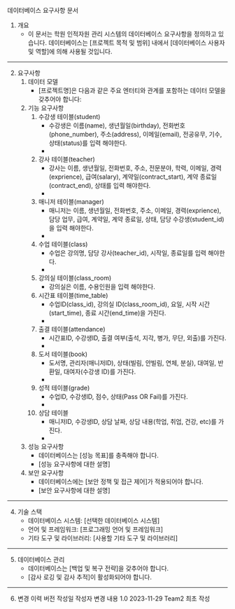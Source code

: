 데이터베이스 요구사항 문서
1. 개요
   - 이 문서는 학원 인적자원 관리 시스템의 데이터베이스 요구사항을 정의하고 있습니다. 데이터베이스는 [프로젝트 목적 및 범위]  내에서 [데이터베이스 사용자 및 역할]에 의해 사용될 것입니다.
---
2. 요구사항
   1. 데이터 모델
      - [프로젝트명]은 다음과 같은 주요 엔터티와 관계를 포함하는 데이터 모델을 갖추어야 합니다:
   2. 기능 요구사항
      1. 수강생 테이블(student)
         - 수강생은 이름(name), 생년월일(birthday), 전화번호(phone_number), 주소(address), 이메일(email), 전공유무, 기수, 상태(status)를 입력 해야한다.
         -
      2. 강사 테이블(teacher)
         - 강사는 이름, 생년월일, 전화번호, 주소, 전문분야, 학력, 이메일, 경력(exprience), 급여(salary), 계약일(contract_start), 계약 종료일(contract_end), 상태를 입력 해야한다.
         - 
      3. 매니저 테이블(manager)
         - 매니저는 이름, 생년월일, 전화번호, 주소, 이메일, 경력(exprience), 담당 업무, 급여, 계약일, 계약 종료일, 상태, 담당 수강생(student_id)을 입력 해야한다.
         - 
      4. 수업 테이블(class)
         - 수업은 강의명, 담당 강사(teacher_id), 시작일, 종료일를 입력 해야한다.
         - 
      5. 강의실 테이블(class_room)
         - 강의실은 이름, 수용인원을 입력 해야한다.
      6. 시간표 테이블(time_table)
         - 수업ID(class_id), 강의실 ID(class_room_id), 요일, 시작 시간(start_time), 종료 시간(end_time)을 가진다.
         - 
      7. 출결 테이블(attendance)
         - 시간표ID, 수강생ID, 출결 여부(출석, 지각, 병가, 무단, 외출)를 가진다.
         - 
      8. 도서 테이블(book)
         - 도서명, 관리자(매니저ID), 상태(빌림, 안빌림, 연체, 분실), 대여일, 반환일, 대여자(수강생 ID)를 가진다.
         - 
      9. 성적 테이블(grade)
         - 수업ID, 수강생ID, 점수, 상태(Pass OR Fail)를 가진다.
         - 
      10. 상담 테이블
          - 매니저ID, 수강생ID, 상담 날짜, 상담 내용(학업, 취업, 건강, etc)를 가진다.
          - 
   3. 성능 요구사항
      - 데이터베이스는 [성능 목표]를 충족해야 합니다.
      - [성능 요구사항에 대한 설명]
   4. 보안 요구사항 
      - 데이터베이스에는 [보안 정책 및 접근 제어]가 적용되어야 합니다.
      - [보안 요구사항에 대한 설명]
---
4. 기술 스택
   - 데이터베이스 시스템: [선택한 데이터베이스 시스템]
   - 언어 및 프레임워크: [프로그래밍 언어 및 프레임워크]
   - 기타 도구 및 라이브러리: [사용할 기타 도구 및 라이브러리]
---
5. 데이터베이스 관리
   - 데이터베이스는 [백업 및 복구 전략]을 갖추어야 합니다.
   - [감사 로깅 및 감사 추적]이 활성화되어야 합니다.
---
6. 변경 이력
버전	작성일	작성자	변경 내용
1.0	2023-11-29	Team2	최초 작성
